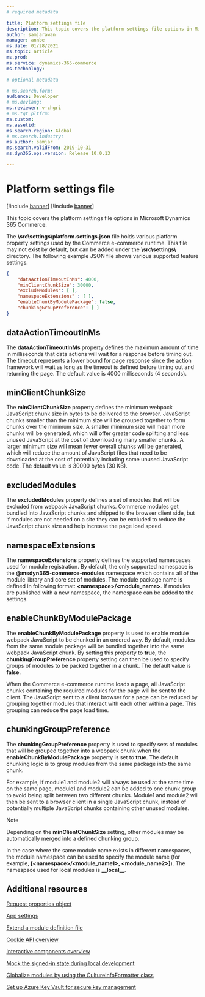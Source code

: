 ```yaml
---
# required metadata

title: Platform settings file
description: This topic covers the platform settings file options in Microsoft Dynamics 365 Commerce.
author: samjarawan
manager: annbe
ms.date: 01/28/2021
ms.topic: article
ms.prod: 
ms.service: dynamics-365-commerce
ms.technology: 

# optional metadata

# ms.search.form: 
audience: Developer
# ms.devlang: 
ms.reviewer: v-chgri
# ms.tgt_pltfrm: 
ms.custom: 
ms.assetid: 
ms.search.region: Global
# ms.search.industry: 
ms.author: samjar
ms.search.validFrom: 2019-10-31
ms.dyn365.ops.version: Release 10.0.13

---
```


# Platform settings file

[!include [banner](../includes/banner.md)]
[!include [banner](../includes/preview-banner.md)]

This topic covers the platform settings file options in Microsoft Dynamics 365 Commerce.

The **\src\settings\platform.settings.json** file holds various platform property settings used by the Commerce e-commerce runtime. This file may not exist by default, but can be added under the **\src\settings\\** directory. The following example JSON file shows various supported feature settings.

```json
{
    "dataActionTimeoutInMs": 4000,
    "minClientChunkSize": 30000,
    "excludeModules": [ ],
    "namespaceExtensions" : [ ],
    "enableChunkByModulePackage": false,
    "chunkingGroupPreference": [ ] 
}
```

## dataActionTimeoutInMs

The **dataActionTimeoutInMs** property defines the maximum amount of time in milliseconds that data actions will wait for a response before timing out. The timeout represents a lower bound for page response since the action framework will wait as long as the timeout is defined before timing out and returning the page. The default value is 4000 milliseconds (4 seconds).

## minClientChunkSize

The **minClientChunkSize** property defines the minimum webpack JavaScript chunk size in bytes to be delivered to the browser. JavaScript chunks smaller than the minimum size will be grouped together to form chunks over the minimum size. A smaller minimum size will mean more chunks will be generated, which will offer greater code splitting and less unused JavaScript at the cost of downloading many smaller chunks. A larger minimum size will mean fewer overall chunks will be generated, which will reduce the amount of JavaScript files that need to be downloaded at the cost of potentially including some unused JavaScript code. The default value is 30000 bytes (30 KB).

## excludedModules

The **excludedModules** property defines a set of modules that will be excluded from webpack JavaScript chunks. Commerce modules get bundled into JavaScript chunks and shipped to the browser client side, but if modules are not needed on a site they can be excluded to reduce the JavaScript chunk size and help increase the page load speed.

## namespaceExtensions

The **namespaceExtensions** property defines the supported namespaces used for module registration. By default, the only supported namespace is the **@msdyn365-commerce-modules** namespace which contains all of the module library and core set of modules. The module package name is defined in following format: **\<namespace\>\/\<module_name\>**. If modules are published with a new namespace, the namespace can be added to the settings.

## enableChunkByModulePackage

The **enableChunkByModulePackage** property is used to enable module webpack JavaScript to be chunked in an ordered way. By default, modules from the same module package will be bundled together into the same webpack JavaScript chunk. By setting this property to **true**, the **chunkingGroupPreference** property setting can then be used to specify groups of modules to be packed together in a chunk. The default value is **false**.

When the Commerce e-commerce runtime loads a page, all JavaScript chunks containing the required modules for the page will be sent to the client. The JavaScript sent to a client browser for a page can be reduced by grouping together modules that interact with each other within a page. This grouping can reduce the page load time.

## chunkingGroupPreference

The **chunkingGroupPreference** property is used to specify sets of modules that will be grouped together into a webpack chunk when the **enableChunkByModulePackage** property is set to **true**. The default chunking logic is to group modules from the same package into the same chunk. 
    
For example, if module1 and module2 will always be used at the same time on the same page, module1 and module2 can be added to one chunk group to avoid being split between two different chunks. Module1 and module2 will then be sent to a browser client in a single JavaScript chunk, instead of potentially multiple JavaScript chunks containing other unused modules.  

> [!NOTE]
> Depending on the **minClientChunkSize** setting, other modules may be automatically merged into a defined chunking group.

In the case where the same module name exists in different namespaces, the module namespace can be used to specify the module name (for example, **[\<namespace\>\/<module_name1\>, \<module_name2\>]**). The namespace used for local modules is **\_\_local\_\_**. 

## Additional resources

[Request properties object](request-properties-object.md)

[App settings](app-settings.md)

[Extend a module definition file](extend-module-definition.md)

[Cookie API overview](cookie-api-overview.md)

[Interactive components overview](interactive-components.md)

[Mock the signed-in state during local development](mock-sign-in.md)

[Globalize modules by using the CultureInfoFormatter class](globalize-modules.md)

[Set up Azure Key Vault for secure key management](set-up-key-vault.md)

